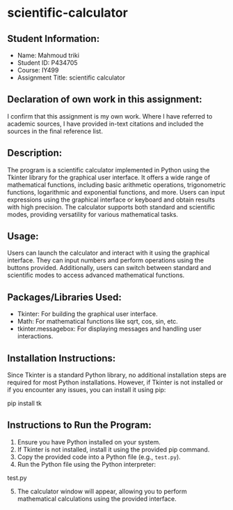 # scientific-calculator



## Student Information:

- Name: Mahmoud triki
- Student ID: P434705
- Course: IY499
- Assignment Title: scientific calculator

## Declaration of own work in this assignment:
I confirm that this assignment is my own work. Where I have referred to academic sources, I have provided in-text citations and included the sources in the final reference list.

## Description:
The program is a scientific calculator implemented in Python using the Tkinter library for the graphical user interface. It offers a wide range of mathematical functions, including basic arithmetic operations, trigonometric functions, logarithmic and exponential functions, and more. Users can input expressions using the graphical interface or keyboard and obtain results with high precision. The calculator supports both standard and scientific modes, providing versatility for various mathematical tasks.

## Usage:
Users can launch the calculator and interact with it using the graphical interface. They can input numbers and perform operations using the buttons provided. Additionally, users can switch between standard and scientific modes to access advanced mathematical functions.

## Packages/Libraries Used:
- Tkinter: For building the graphical user interface.
- Math: For mathematical functions like sqrt, cos, sin, etc.
- tkinter.messagebox: For displaying messages and handling user interactions.

## Installation Instructions:
Since Tkinter is a standard Python library, no additional installation steps are required for most Python installations. However, if Tkinter is not installed or if you encounter any issues, you can install it using pip:

pip install tk

## Instructions to Run the Program:
1. Ensure you have Python installed on your system.
2. If Tkinter is not installed, install it using the provided pip command.
3. Copy the provided code into a Python file (e.g., `test.py`).
4. Run the Python file using the Python interpreter:

test.py

5. The calculator window will appear, allowing you to perform mathematical calculations using the provided interface.
